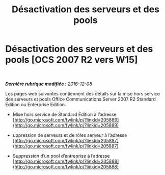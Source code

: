 ﻿---
title: Désactivation des serveurs et des pools
TOCTitle: Désactivation des serveurs et des pools
ms:assetid: 83bb222c-03f8-46ec-a54d-f80d00dfced2
ms:mtpsurl: https://technet.microsoft.com/fr-fr/library/JJ205053(v=OCS.15)
ms:contentKeyID: 49297923
ms.date: 12/10/2016
mtps_version: v=OCS.15
ms.translationtype: HT
---

# Désactivation des serveurs et des pools [OCS 2007 R2 vers W15]

 

_**Dernière rubrique modifiée :** 2016-12-08_

Les pages web suivantes contiennent des détails sur la mise hors service des serveurs et pools Office Communications Server 2007 R2 Standard Edition ou Enterprise Edition.

  - Mise hors service de Standard Edition à l’adresse [http://go.microsoft.com/fwlink/p/?linkId=205889](http://go.microsoft.com/fwlink/p/?linkid=205889)

  - uppression de serveurs et de rôles serveur à l’adresse [http://go.microsoft.com/fwlink/p/?linkId=205887](http://go.microsoft.com/fwlink/p/?linkid=205887)

  - Suppression d’un pool d’entreprise à l’adresse [http://go.microsoft.com/fwlink/p/?linkId=205888](http://go.microsoft.com/fwlink/p/?linkid=205888)


